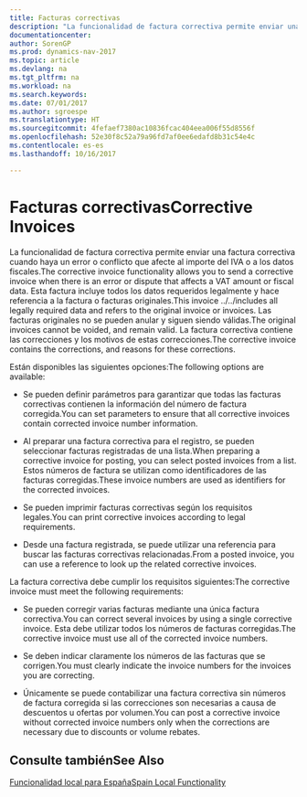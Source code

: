 ```yaml
---
title: Facturas correctivas
description: "La funcionalidad de factura correctiva permite enviar una factura correctiva cuando haya un error o conflicto que afecte al importe del IVA o a los datos fiscales. Esta factura incluye todos los datos requeridos legalmente y hace referencia a la factura o facturas originales. Las facturas originales no se pueden anular y siguen siendo válidas. La factura correctiva contiene las correcciones y los motivos de estas correcciones."
documentationcenter: 
author: SorenGP
ms.prod: dynamics-nav-2017
ms.topic: article
ms.devlang: na
ms.tgt_pltfrm: na
ms.workload: na
ms.search.keywords: 
ms.date: 07/01/2017
ms.author: sgroespe
ms.translationtype: HT
ms.sourcegitcommit: 4fefaef7380ac10836fcac404eea006f55d8556f
ms.openlocfilehash: 52e30f8c52a79a96fd7af0ee6edafd8b31c54e4c
ms.contentlocale: es-es
ms.lasthandoff: 10/16/2017

---
```

# <a name="corrective-invoices"></a><span data-ttu-id="c09be-106">Facturas correctivas</span><span class="sxs-lookup"><span data-stu-id="c09be-106">Corrective Invoices</span></span>
<span data-ttu-id="c09be-107">La funcionalidad de factura correctiva permite enviar una factura correctiva cuando haya un error o conflicto que afecte al importe del IVA o a los datos fiscales.</span><span class="sxs-lookup"><span data-stu-id="c09be-107">The corrective invoice functionality allows you to send a corrective invoice when there is an error or dispute that affects a VAT amount or fiscal data.</span></span> <span data-ttu-id="c09be-108">Esta factura incluye todos los datos requeridos legalmente y hace referencia a la factura o facturas originales.</span><span class="sxs-lookup"><span data-stu-id="c09be-108">This invoice ../../includes all legally required data and refers to the original invoice or invoices.</span></span> <span data-ttu-id="c09be-109">Las facturas originales no se pueden anular y siguen siendo válidas.</span><span class="sxs-lookup"><span data-stu-id="c09be-109">The original invoices cannot be voided, and remain valid.</span></span> <span data-ttu-id="c09be-110">La factura correctiva contiene las correcciones y los motivos de estas correcciones.</span><span class="sxs-lookup"><span data-stu-id="c09be-110">The corrective invoice contains the corrections, and reasons for these corrections.</span></span>  
  
 <span data-ttu-id="c09be-111">Están disponibles las siguientes opciones:</span><span class="sxs-lookup"><span data-stu-id="c09be-111">The following options are available:</span></span>  
  
-   <span data-ttu-id="c09be-112">Se pueden definir parámetros para garantizar que todas las facturas correctivas contienen la información del número de factura corregida.</span><span class="sxs-lookup"><span data-stu-id="c09be-112">You can set parameters to ensure that all corrective invoices contain corrected invoice number information.</span></span>  
  
-   <span data-ttu-id="c09be-113">Al preparar una factura correctiva para el registro, se pueden seleccionar facturas registradas de una lista.</span><span class="sxs-lookup"><span data-stu-id="c09be-113">When preparing a corrective invoice for posting, you can select posted invoices from a list.</span></span> <span data-ttu-id="c09be-114">Estos números de factura se utilizan como identificadores de las facturas corregidas.</span><span class="sxs-lookup"><span data-stu-id="c09be-114">These invoice numbers are used as identifiers for the corrected invoices.</span></span>  
  
-   <span data-ttu-id="c09be-115">Se pueden imprimir facturas correctivas según los requisitos legales.</span><span class="sxs-lookup"><span data-stu-id="c09be-115">You can print corrective invoices according to legal requirements.</span></span>  
  
-   <span data-ttu-id="c09be-116">Desde una factura registrada, se puede utilizar una referencia para buscar las facturas correctivas relacionadas.</span><span class="sxs-lookup"><span data-stu-id="c09be-116">From a posted invoice, you can use a reference to look up the related corrective invoices.</span></span>  
  
 <span data-ttu-id="c09be-117">La factura correctiva debe cumplir los requisitos siguientes:</span><span class="sxs-lookup"><span data-stu-id="c09be-117">The corrective invoice must meet the following requirements:</span></span>  
  
-   <span data-ttu-id="c09be-118">Se pueden corregir varias facturas mediante una única factura correctiva.</span><span class="sxs-lookup"><span data-stu-id="c09be-118">You can correct several invoices by using a single corrective invoice.</span></span> <span data-ttu-id="c09be-119">Esta debe utilizar todos los números de facturas corregidas.</span><span class="sxs-lookup"><span data-stu-id="c09be-119">The corrective invoice must use all of the corrected invoice numbers.</span></span>  
  
-   <span data-ttu-id="c09be-120">Se deben indicar claramente los números de las facturas que se corrigen.</span><span class="sxs-lookup"><span data-stu-id="c09be-120">You must clearly indicate the invoice numbers for the invoices you are correcting.</span></span>  
  
-   <span data-ttu-id="c09be-121">Únicamente se puede contabilizar una factura correctiva sin números de factura corregida si las correcciones son necesarias a causa de descuentos u ofertas por volumen.</span><span class="sxs-lookup"><span data-stu-id="c09be-121">You can post a corrective invoice without corrected invoice numbers only when the corrections are necessary due to discounts or volume rebates.</span></span>  
  
## <a name="see-also"></a><span data-ttu-id="c09be-122">Consulte también</span><span class="sxs-lookup"><span data-stu-id="c09be-122">See Also</span></span>  
 [<span data-ttu-id="c09be-123">Funcionalidad local para España</span><span class="sxs-lookup"><span data-stu-id="c09be-123">Spain Local Functionality</span></span>](spain-local-functionality.md)
